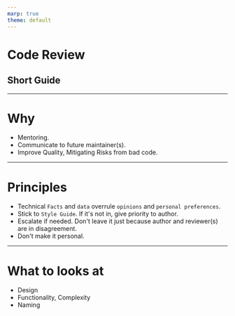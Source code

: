 ```yaml
---
marp: true
theme: default
---
```


# **Code Review**
## Short Guide


---

# Why

- Mentoring.
- Communicate to future maintainer(s).
- Improve Quality, Mitigating Risks from bad code.


---

# Principles

- Technical `Facts` and `data` overrule `opinions` and `personal preferences`.
- Stick to `Style Guide`. If it's not in, give priority to author.
- Escalate if needed. Don't leave it just because author and reviewer(s) are in disagreement.
- Don't make it personal.

---

# What to looks at

- Design
- Functionality, Complexity
- Naming
- Tests
- Comment
- Style

---

# Picking Reviewer(s)

- Whoever can help improve the quality.
- In case of modifying, give priority to previous author.

---

# Code for Review

- A complete set of changes of code.
- In `PR`, `MR`, `CL` format
- Smaller is **faster** -> **better**

---

# `PR` descriptions

- Title, First line
  - A complete sentence of what being done.
- Body
  - Informative part.
  - Make it clear with whatever means e.g.
    - include link(s) to related discussions
    - include diagrams
    - include screenshots

---

# `PR` descriptions: Bad Examples

```markdown
Fix Bug
# Fix what bug ?

Fix Test
# Fix what test ?

Complete Sprint
# Don't do this
```
---

# `PR` descriptions: Good Examples

```markdown
# title: Clear and precise
Fix active expire timeout when db done the scanning
```

```markdown
# body
When db->expires_cursor==0, it means the DB is done the scanning,
we should exit the loop to avoid the useless scanning.

It is easy to see the active expire timeout in the modified test,
for example, let's assume that there is only 1 expired key in the
DB, and the size / buckets ratio is less than 1%, which means that
we will skip it in isExpiryDictValidForSamplingCb, and the return
value of expires_cursor is 0.

Because data.sampled == 0 is always true, so repeat is also
always true, we will keep scanning the DB, but every time it is
skipped by the previous judgment (expires_cursor = 0), until the
timelimit is finally exhausted.
```

ref: [redis/redis#PR13030](https://github.com/redis/redis/pull/13030)

---

# Commenting in Code Review

- Be Respectful.
- Explain clearly.
- Give advice.
- Ask. If not sure about anything.

---

# Key takeaways

- Code from Pair programming is considered as `reviewed`
  - but we should still do it anyway
- Code Review is a process in Quality Control, reducing risks from
  - Confused logic.
  - Bad performance from Bad design.
- Code Review is also a method for transferring knowledge.
